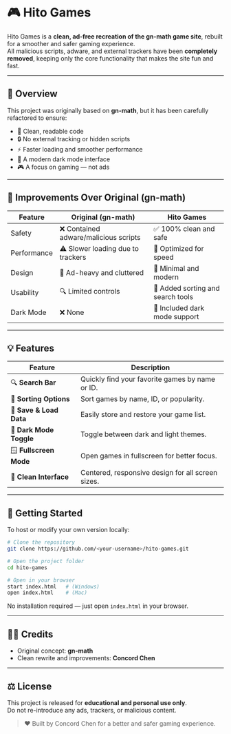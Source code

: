 # 🎮 Hito Games

Hito Games is a **clean, ad-free recreation of the gn-math game site**, rebuilt for a smoother and safer gaming experience.  
All malicious scripts, adware, and external trackers have been **completely removed**, keeping only the core functionality that makes the site fun and fast.

---

## 🧭 Overview

This project was originally based on **gn-math**, but it has been carefully refactored to ensure:
- 🧹 Clean, readable code  
- 🔒 No external tracking or hidden scripts  
- ⚡ Faster loading and smoother performance  
- 🌙 A modern dark mode interface  
- 🎮 A focus on gaming — not ads

---

## 🧰 Improvements Over Original (gn-math)

| Feature | Original (gn-math) | Hito Games |
|----------|-------------------|-------------|
| Safety | ❌ Contained adware/malicious scripts | ✅ 100% clean and safe |
| Performance | ⚠️ Slower loading due to trackers | 🚀 Optimized for speed |
| Design | 🧱 Ad-heavy and cluttered | 🎨 Minimal and modern |
| Usability | 🔍 Limited controls | 🧩 Added sorting and search tools |
| Dark Mode | ❌ None | 🌙 Included dark mode support |

---

## 💡 Features

| Feature | Description |
|----------|-------------|
| 🔍 **Search Bar** | Quickly find your favorite games by name or ID. |
| 🧩 **Sorting Options** | Sort games by name, ID, or popularity. |
| 💾 **Save & Load Data** | Easily store and restore your game list. |
| 🌙 **Dark Mode Toggle** | Toggle between dark and light themes. |
| 🪟 **Fullscreen Mode** | Open games in fullscreen for better focus. |
| 🧱 **Clean Interface** | Centered, responsive design for all screen sizes. |

---

## 🚀 Getting Started

To host or modify your own version locally:

```bash
# Clone the repository
git clone https://github.com/<your-username>/hito-games.git

# Open the project folder
cd hito-games

# Open in your browser
start index.html   # (Windows)
open index.html    # (Mac)
```

No installation required — just open `index.html` in your browser.

---

## 🧑‍💻 Credits

- Original concept: **gn-math**  
- Clean rewrite and improvements: **Concord Chen**

---

## ⚖️ License

This project is released for **educational and personal use only**.  
Do not re-introduce any ads, trackers, or malicious content.

> ❤️ Built by Concord Chen for a better and safer gaming experience.
